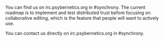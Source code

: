 You can find us on irc.psybernetics.org in #synchrony.
The current roadmap is to implement and test distributed trust before focusing
on collaborative editing, which is the feature that people will want to actively use.

You can contact us directly on irc.psybernetics.org in #synchrony.
